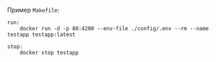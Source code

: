 Пример `Makefile`:
```
run:
	docker run -d -p 80:4200 --env-file ./config/.env --rm --name testapp testapp:latest

stop:
	docker stop testapp
```